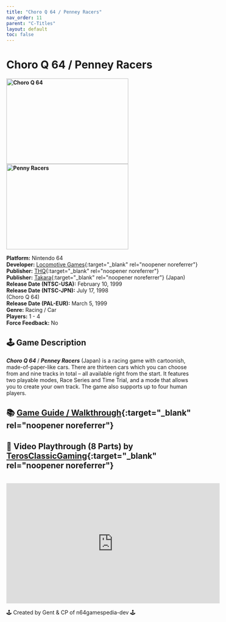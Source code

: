 ```yaml
---
title: "Choro Q 64 / Penney Racers"
nav_order: 11
parent: "C-Titles"
layout: default
toc: false
---
```


# Choro Q 64 / Penney Racers
<b>
<img src="https://images.launchbox-app.com/2aa6187f-9f89-41da-81dc-97e3b3f1b561.png" alt="Choro Q 64" width="320" height="224" />
<img src="https://images.launchbox-app.com/d3abc23d-e7e3-49b4-b053-29870d47dedd.jpg" alt="Penny Racers" width="320" height="224" />
</b>

**Platform:** Nintendo 64  
**Developer:** [Locomotive Games](https://en.wikipedia.org/wiki/Locomotive_Games){:target="_blank" rel="noopener noreferrer"}  
**Publisher:** [THQ](https://en.wikipedia.org/wiki/THQ){:target="_blank" rel="noopener noreferrer"}  
**Publisher:** [Takara](https://en.wikipedia.org/wiki/Takara){:target="_blank" rel="noopener noreferrer"} (Japan)  
**Release Date (NTSC-USA):** February 10, 1999  
**Release Date (NTSC-JPN):** July 17, 1998  
(Choro Q 64)  
**Release Date (PAL-EUR):** March 5, 1999  
**Genre:** Racing / Car  
**Players:** 1 - 4  
**Force Feedback:** No

## 🕹️ Game Description
<em><strong>Choro Q 64</strong></em> / <em><strong>Penney Racers</strong></em> (Japan) is a racing game with cartoonish, made-of-paper-like cars. There are thirteen cars which you can choose from and nine tracks in total – all available right from the start. It features two playable modes, Race Series and Time Trial, and a mode that allows you to create your own track. The game also supports up to four human players.

## 📚 [Game Guide / Walkthrough](https://gamefaqs.gamespot.com/n64/198272-penny-racers/faqs/4258){:target="_blank" rel="noopener noreferrer"}

## 🎥 Video Playthrough (8 Parts) by [TerosClassicGaming](https://www.youtube.com/channel/UCFVZIAJtE9t-uj27aNJOZLQ){:target="_blank" rel="noopener noreferrer"}  
<br />
<iframe width="560" height="315" src="https://www.youtube.com/embed/videoseries?list=PLCx7QQ9QUbU5vLwGHaYF47bKGA4NUVRNS" title="YouTube video player" frameborder="0" allowfullscreen></iframe>

🕹️ Created by Gent & CP of n64gamespedia-dev 🕹️

<!-- Vault Format: n64gamespedia-dev -->
<!-- Protocol Source: _vault-specs/format-protocol.md -->
